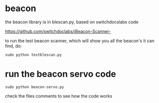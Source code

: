 # beacon

the beacon library is in blescan.py, based on switchdocslabs code

https://github.com/switchdoclabs/iBeacon-Scanner-

to run the test beacon scanner, which will show you all the beacon's it can find, do:

    sudo python testblescan.py

# run the beacon servo code

    sudo python beacon-servo.py

check the files comments to see how the code works
